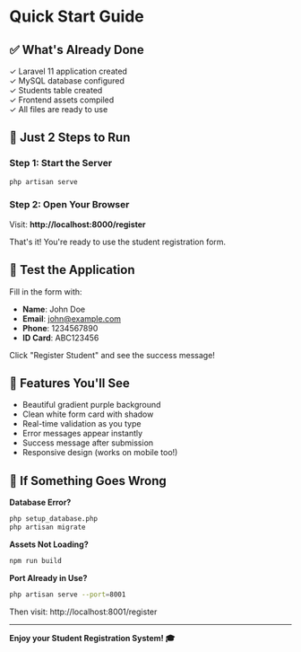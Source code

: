 # Quick Start Guide

## ✅ What's Already Done

✓ Laravel 11 application created  
✓ MySQL database configured  
✓ Students table created  
✓ Frontend assets compiled  
✓ All files are ready to use  

## 🚀 Just 2 Steps to Run

### Step 1: Start the Server

```bash
php artisan serve
```

### Step 2: Open Your Browser

Visit: **http://localhost:8000/register**

That's it! You're ready to use the student registration form.

## 🎯 Test the Application

Fill in the form with:
- **Name**: John Doe
- **Email**: john@example.com
- **Phone**: 1234567890
- **ID Card**: ABC123456

Click "Register Student" and see the success message!

## 📱 Features You'll See

- Beautiful gradient purple background
- Clean white form card with shadow
- Real-time validation as you type
- Error messages appear instantly
- Success message after submission
- Responsive design (works on mobile too!)

## 🔧 If Something Goes Wrong

**Database Error?**
```bash
php setup_database.php
php artisan migrate
```

**Assets Not Loading?**
```bash
npm run build
```

**Port Already in Use?**
```bash
php artisan serve --port=8001
```

Then visit: http://localhost:8001/register

---

**Enjoy your Student Registration System! 🎓**

